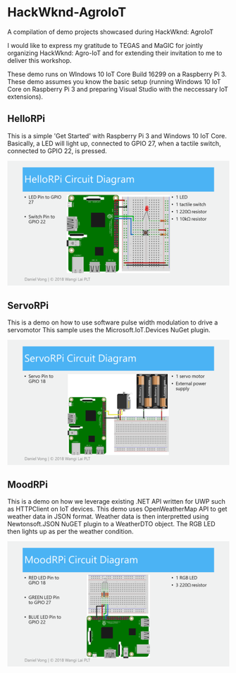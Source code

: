 # HackWknd-AgroIoT
A compilation of demo projects showcased during HackWknd: AgroIoT

I would like to express my gratitude to TEGAS and MaGIC for jointly organizing HackWknd: Agro-IoT and for extending their invitation to me to deliver this workshop.

These demo runs on WIndows 10 IoT Core Build 16299 on a Raspberry Pi 3.
These demo assumes you know the basic setup (running Windows 10 IoT Core on Raspberry Pi 3 and preparing Visual Studio with the neccessary IoT extensions).


## HelloRPi
This is a simple 'Get Started' with Raspberry Pi 3 and Windows 10 IoT Core.
Basically, a LED will light up, connected to GPIO 27, when a tactile switch, connected to GPIO 22, is pressed.

![Image of HelloRPi Circuit Diagram](https://github.com/dvwl/HackWknd-AgroIoT/blob/master/Circuit-Diagram/HelloRPi.png)


## ServoRPi
This is a demo on how to use software pulse width modulation to drive a servomotor
This sample uses the Microsoft.IoT.Devices NuGet plugin.

![Image of ServoRPi Circuit Diagram](https://github.com/dvwl/HackWknd-AgroIoT/blob/master/Circuit-Diagram/ServoRPi.png)


## MoodRPi
This is a demo on how we leverage existing .NET API written for UWP such as HTTPClient on IoT devices.
This demo uses OpenWeatherMap API to get weather data in JSON format.
Weather data is then interpretted using Newtonsoft.JSON NuGET plugin to a WeatherDTO object.
The RGB LED then lights up as per the weather condition.


![Image of MoodRPi Circuit Diagram](https://github.com/dvwl/HackWknd-AgroIoT/blob/master/Circuit-Diagram/MoodRPi.png)
